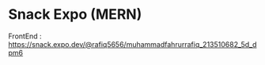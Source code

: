 # Snack Expo (MERN)

FrontEnd :
https://snack.expo.dev/@rafiq5656/muhammadfahrurrafiq_213510682_5d_dpm6
 
